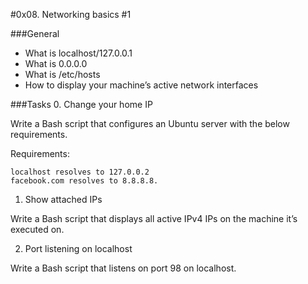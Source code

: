 #0x08. Networking basics #1

###General

+    What is localhost/127.0.0.1
+    What is 0.0.0.0
+    What is /etc/hosts
+    How to display your machine’s active network interfaces



###Tasks
0. Change your home IP

Write a Bash script that configures an Ubuntu server with the below requirements.

Requirements:

    localhost resolves to 127.0.0.2
    facebook.com resolves to 8.8.8.8.




1. Show attached IPs

Write a Bash script that displays all active IPv4 IPs on the machine it’s executed on.



2. Port listening on localhost

Write a Bash script that listens on port 98 on localhost.
